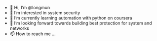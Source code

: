 - 👋 Hi, I’m @longmun
- 👀 I’m interested in system security
- 🌱 I’m currently learning automation with python on coursera
- 💞️ I’m looking forward towards building best protection for system and networks 
- 📫 How to reach me ...

<!---
longmun/longmun is a ✨ special ✨ repository because its `README.md` (this file) appears on your GitHub profile.
You can click the Preview link to take a look at your changes.
--->
